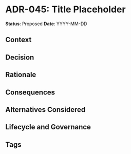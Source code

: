 # ADR-045: Title Placeholder

**Status**: Proposed
**Date**: YYYY-MM-DD

## Context

## Decision

## Rationale

## Consequences

## Alternatives Considered

## Lifecycle and Governance

## Tags
